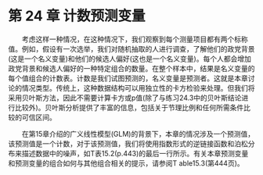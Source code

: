 # 第 24 章 计数预测变量

<style>p{text-indent:2em;2}</style>

考虑这样一种情况，在这种情况下，我们观察到每个测量项目都有两个标称值。例如，假设有一次选举，我们对随机抽取的人进行调查，了解他们的政党背景(这是一个名义变量)和他们的候选人偏好(这也是一个名义变量)。每个人都会增加政党背景和候选人偏好的一种特定组合的数量。在整个样本中，结果是名义变量的每个值组合的计数表。计数是我们试图预测的，名义变量是预测者。这就是本章讨论的情况类型。传统上，这种数据结构可以用独立性的卡方检验来处理。但我们将采用贝叶斯方法，因此不需要计算卡方或p值(除了与练习24.3中的贝叶斯结论进行比较外)。贝叶斯分析提供了丰富的信息，包括关于节理比例和任何所需条件比较的可信区间。

在第15章介绍的广义线性模型(GLM)的背景下，本章的情况涉及一个预测值，该预测值是一个计数，对于该预测值，我们将使用指数形式的逆链接函数和泊松分布来描述数据中的噪声，如T表15.2(p.443)的最后一行所示。有关本章预测变量和预测变量的组合如何与其他组合相关的提示，请参阅T able15.3(第444页)。